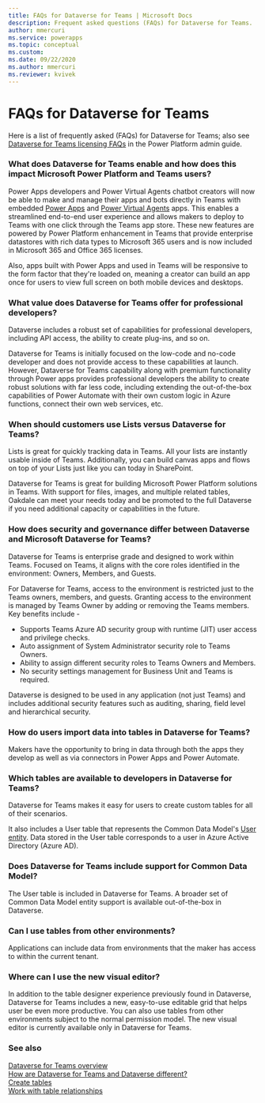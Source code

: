 ```yaml
---
title: FAQs for Dataverse for Teams | Microsoft Docs
description: Frequent asked questions (FAQs) for Dataverse for Teams.
author: mmercuri
ms.service: powerapps
ms.topic: conceptual
ms.custom: 
ms.date: 09/22/2020
ms.author: mmercuri
ms.reviewer: kvivek
---
```

# FAQs for Dataverse for Teams 

Here is a list of frequently asked (FAQs) for Dataverse for Teams; also see [Dataverse for Teams licensing FAQs](/power-platform/admin/powerapps-flow-licensing-faq#dataverse-for-teams) in the Power Platform admin guide.

### What does Dataverse for Teams enable and how does this impact Microsoft Power Platform and Teams users? 

Power Apps developers and Power Virtual Agents chatbot creators will now be able to make and manage their apps and bots directly in Teams with embedded [Power Apps](overview.md) and [Power Virtual Agents](https://aka.ms/pva-teams-docs) apps. This enables a streamlined end-to-end user experience and allows makers to deploy to Teams with one click through the Teams app store. These new features are powered by Power Platform enhancement in Teams that provide enterprise datastores with rich data types to Microsoft 365 users and is now included in Microsoft 365 and Office 365 licenses.

Also, apps built with Power Apps and used in Teams will be responsive to the form factor that they're loaded on, meaning a creator can build an app once for users to view full screen on both mobile devices and desktops.  

### What value does Dataverse for Teams offer for professional developers?

Dataverse includes a robust set of capabilities for professional developers, including API access, the ability to create plug-ins, and so on. 

Dataverse for Teams is initially focused on the low-code and no-code developer and does not provide access to these capabilities at launch. However, Dataverse for Teams capability along with premium functionality through Power apps provides professional developers the ability to create robust solutions with far less code, including extending the out-of-the-box capabilities of Power Automate with their own custom logic in Azure functions, connect their own web services, etc.

### When should customers use Lists versus Dataverse for Teams?

Lists is great for quickly tracking data in Teams. All your lists are instantly usable inside of Teams. Additionally, you can build canvas apps and flows on top of your Lists just like you can today in SharePoint. 

Dataverse for Teams is great for building Microsoft Power Platform solutions in Teams. With support for files, images, and multiple related tables, Oakdale can meet your needs today and be promoted to the full Dataverse if you need additional capacity or capabilities in the future.

### How does security and governance differ between Dataverse and Microsoft Dataverse for Teams?

Dataverse for Teams is enterprise grade and designed to work within Teams. Focused on Teams, it aligns with the core roles identified in the environment: Owners, Members, and Guests. 

For Dataverse for Teams, access to the environment is restricted just to the Teams owners, members, and guests. 
Granting access to the environment is managed by Teams Owner by adding or removing the Teams members.
Key benefits include -
- Supports Teams Azure AD security group with runtime (JIT) user access and privilege checks.  
- Auto assignment of System Administrator security role to Teams Owners. 
- Ability to assign different security roles to Teams Owners and Members.  
- No security settings management for Business Unit and Teams is required.

Dataverse is designed to be used in any application (not just Teams) and includes additional security features such as auditing, sharing, field level and hierarchical security.  

### How do users import data into tables in Dataverse for Teams?
Makers have the opportunity to bring in data through both the apps they develop as well as via connectors in Power Apps and Power Automate.

### Which tables are available to developers in Dataverse for Teams?  
 
Dataverse for Teams makes it easy for users to create custom tables for all of their scenarios. 

It also includes a User table that represents the Common Data Model's [User entity](https://docs.microsoft.com/common-data-model/schema/core/applicationcommon/user). Data stored in the User table corresponds to a user in Azure Active Directory (Azure AD). 


### Does Dataverse for Teams include support for Common Data Model?
 
The User table is included in Dataverse for Teams. A broader set of Common Data Model entity support is available out-of-the-box in Dataverse. 

### Can I use tables from other environments?
 
Applications can include data from environments that the maker has access to within the current tenant.

### Where can I use the new visual editor?

In addition to the table designer experience previously found in Dataverse, Dataverse for Teams includes a new, easy-to-use editable grid that helps user be even more productive. You can also use tables from other environments subject to the normal permission model. The new visual editor is currently available only in Dataverse for Teams.



### See also

[Dataverse for Teams overview](overview-data-platform.md)<br />
[How are Dataverse for Teams and Dataverse different?](data-platform-compare.md) <br />
[Create tables](create-table.md)<br/>
[Work with table relationships](relationships-table.md)
